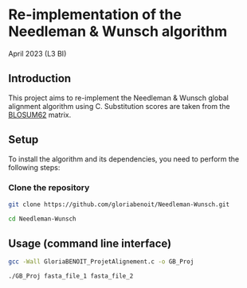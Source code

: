# Re-implementation of the Needleman & Wunsch algorithm
April 2023 (L3 BI)

## Introduction

This project aims to re-implement the Needleman & Wunsch global alignment algorithm using C.
Substitution scores are taken from the [BLOSUM62](https://www.ncbi.nlm.nih.gov/Class/FieldGuide/BLOSUM62.txt) matrix.

## Setup

To install the algorithm and its dependencies, you need to perform the following steps:

### Clone the repository

```bash
git clone https://github.com/gloriabenoit/Needleman-Wunsch.git

cd Needleman-Wunsch
```

## Usage (command line interface)

```bash
gcc -Wall GloriaBENOIT_ProjetAlignement.c -o GB_Proj

./GB_Proj fasta_file_1 fasta_file_2
```
